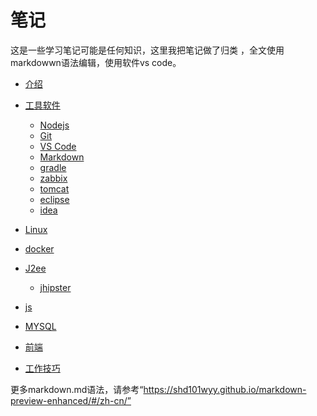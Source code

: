# 笔记
这是一些学习笔记可能是任何知识，这里我把笔记做了归类 ，全文使用markdowwn语法编辑，使用软件vs code。

* [介绍](/readme.md)
* [工具软件](/tools/tools.md)
  * [Nodejs](/tools/Nodejs/readme.md)
  * [Git](/tools/git/readme.md)
  * [VS Code](/tools/vs_code/readme.md)
  * [Markdown](/tools/markdown/readme.md)
  * [gradle](/tools/gradle/readme.md)
  * [zabbix](/tools/zabbix/readme.md)
  * [tomcat](/tools/tomcat/readme.md)
  * [eclipse](/tools/eclipse/readme.md)
  * [idea](/tools/idea/readme.md)
  
* [Linux](/Linux/readme.md)
* [docker](/docker/readme.md)
* [J2ee](/j2ee/readme.md)
  * [jhipster](/jhipster/readme.md)
* [js](/js/readme.md)
* [MYSQL](/mysql/readme.md)
* [前端](/web_font/readme.md)
* [工作技巧](/work_skill/readme.md)




更多markdown.md语法，请参考“https://shd101wyy.github.io/markdown-preview-enhanced/#/zh-cn/”

